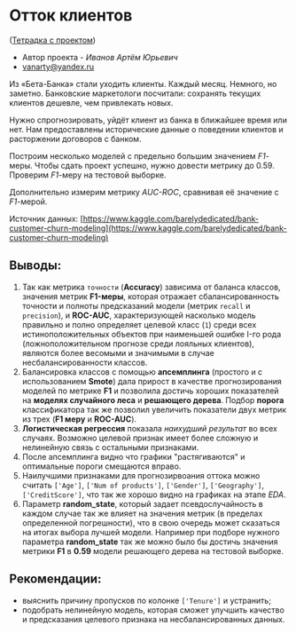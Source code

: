 # Отток клиентов

([Тетрадка с проектом](https://github.com/Vanarty/Yandex-Projects/blob/main/machine_learning/bank_customer_churn/bank_customer_churn.ipynb))

* Автор проекта - *Иванов Артём Юрьевич*
* vanarty@yandex.ru

Из «Бета-Банка» стали уходить клиенты. Каждый месяц. Немного, но заметно. Банковские маркетологи посчитали: сохранять текущих клиентов дешевле, чем привлекать новых.

Нужно спрогнозировать, уйдёт клиент из банка в ближайшее время или нет. Нам предоставлены исторические данные о поведении клиентов и расторжении договоров с банком. 

Построим несколько моделей с предельно большим значением *F1*-меры. Чтобы сдать проект успешно, нужно довести метрику до 0.59. Проверим *F1*-меру на тестовой выборке.

Дополнительно измерим метрику *AUC-ROC*, сравнивая её значение с *F1*-мерой.

Источник данных: [https://www.kaggle.com/barelydedicated/bank-customer-churn-modeling](https://www.kaggle.com/barelydedicated/bank-customer-churn-modeling)

## Выводы:
1. Так как метрика `точности` (**Accuracy**) зависима от баланса классов, значения метрик **F1-меры**, которая отражает сбалансированность точности и полноты предсказаний модели (метрик `recall` и `precision`), и **ROC-AUC**, характеризующей насколько модель правильно и полно определяет целевой класс (`1`) среди всех истиноположительных объектов при наименьшей ошибке I-го рода (ложноположительном прогнозе среди лояльных клиентов), являются более весомыми и значимыми в случае несбалансированности классов. 
2. Балансировка классов с помощью **апсемплинга** (простого и с использованием **Smote**) дала прирост в качестве прогнозирования моделей по метрике **F1** и позволила достичь хороших показателей на **моделях случайного леса** и **решающего дерева**. Подбор **порога** классификатора так же позволил увеличить показатели двух метрик из трех (**F1 меру** и **ROC-AUC**).
3. **Логистическая регрессия** показала *наихудший результат* во всех случаях. Возможно целевой признак имеет более сложную и нелинейную связь с остальными признаками.
4. После апсемплинга видно что графики "растягиваются" и оптимальные пороги смещаются вправо.
5. Наилучшими признаками для прогнозирвоания оттока можно считать `['Age']`, `['Num of products']`, `['Gender']`, `['Geography']`, `['CreditScore']`, что так же хорошо видно на графиках на этапе *EDA*.
6. Параметр **random_state**, который задает псевдослучайность в каждом случае так же влияет на значения метрик (в пределах определенной погрешности), что в свою очередь может сказаться на итогах выбора лучшей модели. Например при подборе нужного параметра **random_state** так же можно было бы достичь значения метрики **F1** в **0.59** модели решающего дерева на тестовой выборке.

## Рекомендации:
- выяснить причину пропусков по колонке `['Tenure']` и устранить;
- подобрать нелинейную модель, которая сможет улучшить качество и предсказания целевого признака на несбалансированных данных. 
